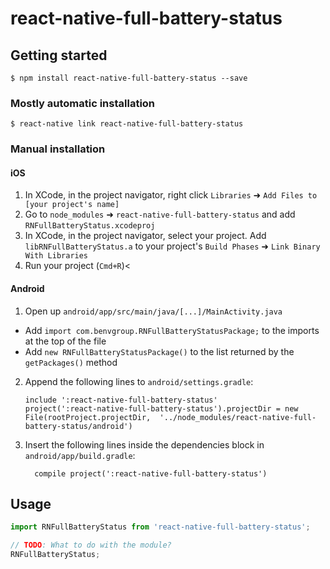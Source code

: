 
# react-native-full-battery-status

## Getting started

`$ npm install react-native-full-battery-status --save`

### Mostly automatic installation

`$ react-native link react-native-full-battery-status`

### Manual installation


#### iOS

1. In XCode, in the project navigator, right click `Libraries` ➜ `Add Files to [your project's name]`
2. Go to `node_modules` ➜ `react-native-full-battery-status` and add `RNFullBatteryStatus.xcodeproj`
3. In XCode, in the project navigator, select your project. Add `libRNFullBatteryStatus.a` to your project's `Build Phases` ➜ `Link Binary With Libraries`
4. Run your project (`Cmd+R`)<

#### Android

1. Open up `android/app/src/main/java/[...]/MainActivity.java`
  - Add `import com.benvgroup.RNFullBatteryStatusPackage;` to the imports at the top of the file
  - Add `new RNFullBatteryStatusPackage()` to the list returned by the `getPackages()` method
2. Append the following lines to `android/settings.gradle`:
  	```
  	include ':react-native-full-battery-status'
  	project(':react-native-full-battery-status').projectDir = new File(rootProject.projectDir, 	'../node_modules/react-native-full-battery-status/android')
  	```
3. Insert the following lines inside the dependencies block in `android/app/build.gradle`:
  	```
      compile project(':react-native-full-battery-status')
  	```


## Usage
```javascript
import RNFullBatteryStatus from 'react-native-full-battery-status';

// TODO: What to do with the module?
RNFullBatteryStatus;
```
  